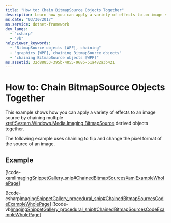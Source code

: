 ```yaml
---
title: "How to: Chain BitmapSource Objects Together"
description: Learn how you can apply a variety of effects to an image source by chaining multiple BitmapSource derived objects together.
ms.date: "03/30/2017"
ms.service: dotnet-framework
dev_langs: 
  - "csharp"
  - "vb"
helpviewer_keywords: 
  - "BitmapSource objects [WPF], chaining"
  - "graphics [WPF], chaining BitmapSource objects"
  - "chaining BitmapSource objects [WPF]"
ms.assetid: 32d88853-395b-4855-9685-51a482a3b421
---
```

# How to: Chain BitmapSource Objects Together

This example shows how you can apply a variety of effects to an image source by chaining multiple <xref:System.Windows.Media.Imaging.BitmapSource> derived objects together.  
  
The following example uses chaining to flip and change the pixel format of the source of an image.  
  
## Example  

[!code-xaml[ImagingSnippetGallery_snip#ChainedBitmapSourcesXamlExampleWholePage](~/samples/snippets/csharp/VS_Snippets_Wpf/ImagingSnippetGallery_snip/CS/ChainedBitmapSourcesExample.xaml#chainedbitmapsourcesxamlexamplewholepage)]  
  
[!code-csharp[ImagingSnippetGallery_procedural_snip#ChainedBitmapSourcesCodeExampleWholePage](~/samples/snippets/csharp/VS_Snippets_Wpf/ImagingSnippetGallery_procedural_snip/CSharp/ChainedBitmapSourcesExample.cs#chainedbitmapsourcescodeexamplewholepage)]
[!code-vb[ImagingSnippetGallery_procedural_snip#ChainedBitmapSourcesCodeExampleWholePage](~/samples/snippets/visualbasic/VS_Snippets_Wpf/ImagingSnippetGallery_procedural_snip/VB/ChainedBitmapSourcesExample.vb#chainedbitmapsourcescodeexamplewholepage)]
